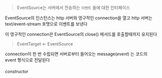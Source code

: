 

> EventSource는 서버에서 전송하는 `이벤트` 들에 대한 인터페이스

EventSource의 인스턴스는 http 서버와 영구적인 connection을  열고
http 서버는 text/event-stream 포맷으로 이벤트를 보낸다

이 영구적인 connection은 EventSource의 close() 메서드를 호출할때까지 유지된다

> EventTarget <- EventSource

connection이 한 번 수립되면 서버로부터 들어오는 message(*event*) 는 코드의 event 형식으로 전달된다


###### constructor

